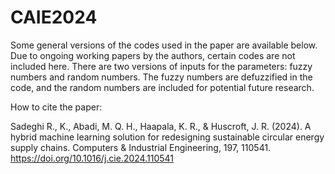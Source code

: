# CAIE2024
Some general versions of the codes used in the paper are available below. Due to ongoing working papers by the authors, certain codes are not included here. There are two versions of inputs for the parameters: fuzzy numbers and random numbers. The fuzzy numbers are defuzzified in the code, and the random numbers are included for potential future research.


How to cite the paper:


Sadeghi R., K., Abadi, M. Q. H., Haapala, K. R., & Huscroft, J. R. (2024). A hybrid machine learning solution for redesigning sustainable circular energy supply chains. Computers & Industrial Engineering, 197, 110541. https://doi.org/10.1016/j.cie.2024.110541
